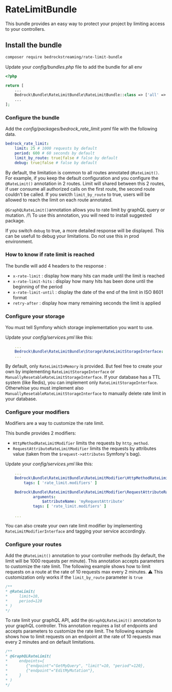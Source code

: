 # RateLimitBundle
This bundle provides an easy way to protect your project by limiting access to your controllers.

## Install the bundle
```bash
composer require bedrockstreaming/rate-limit-bundle
```

Update your _config/bundles.php_ file to add the bundle for all env
```php
<?php

return [
    ...
    Bedrock\Bundle\RateLimitBundle\RateLimitBundle::class => ['all' => true],
    ...
];
```

### Configure the bundle
Add the _config/packages/bedrock_rate_limit.yaml_ file with the following data.
```yaml
bedrock_rate_limit:
    limit: 25 # 1000 requests by default
    period: 600 # 60 seconds by default
    limit_by_route: true|false # false by default
    debug: true|false # false by default
```
By default, the limitation is common to all routes annotated `@RateLimit()`. 
For example, if you keep the default configuration and you configure the `@RateLimit()` annotation in 2 routes. Limit will shared between this 2 routes, if user consume all authorized calls on the first route, the second route couldn't be called.
If you swicth `limit_by_route` to true, users will be allowed to reach the limit on each route annotated.

`@GraphQLRateLimit()`annotation allows you to rate limit by graphQL query or mutation.
/!\ To use this annotation, you will need to install suggested package.

If you switch `debug` to true, a more detailed response will be displayed. This can be usefull to debug your limitations. Do not use this in prod environment.

### How to know if rate limit is reached
The bundle will add 4 headers to the response :
* `x-rate-limit` : display how many hits can made until the limit is reached
* `x-rate-limit-hits` : display how many hits has been done until the beginning of the period 
* `x-rate-limit-until` : display the date of the end of the limit in ISO 8601 format  
* `retry-after` : display how many remaining seconds the limit is applied

### Configure your storage 
You must tell Symfony which storage implementation you want to use.

Update your _config/services.yml_ like this:

```yaml
    ...
    Bedrock\Bundle\RateLimitBundle\Storage\RateLimitStorageInterface: '@Bedrock\Bundle\RateLimitBundle\Storage\RateLimitInMemoryStorage'
    ...
``` 

By default, only `RateLimitInMemory` is provided. But feel free to create your own by implementing `RateLimitStorageInterface` or `ManuallyResetableRateLimitStorageInterface`.
If your database has a TTL system (like Redis), you can implement only `RateLimitStorageInterface`. Otherwhise you must implement also `ManuallyResetableRateLimitStorageInterface` to manually delete rate limit in your database. 

### Configure your modifiers
Modifiers are a way to customize the rate limit.

This bundle provides 2 modifiers: 
* `HttpMethodRateLimitModifier` limits the requests by `http_method`.
* `RequestAttributeRateLimitModifier` limits the requests by attributes value (taken from the `$request->attributes` Symfony's bag).

Update your _config/services.yml_ like this:

```yaml
    ...
    Bedrock\Bundle\RateLimitBundle\RateLimitModifier\HttpMethodRateLimitModifier:
        tags: [ 'rate_limit.modifiers' ]   

    Bedrock\Bundle\RateLimitBundle\RateLimitModifier\RequestAttributeRateLimitModifier:
            arguments:
                $attributeName: 'myRequestAttribute'
            tags: [ 'rate_limit.modifiers' ]
 
    ...
``` 

You can also create your own rate limit modifier by implementing `RateLimitModifierInterface` and tagging your service accordingly.

### Configure your routes
Add the `@RateLimit()` annotation to your controller methods (by default, the limit will be 1000 requests per minute).
This annotation accepts parameters to customize the rate limit. The following example shows how to limit requests on a route at the rate of 10 requests max every 2 minutes.
:warning: This customization only works if the `limit_by_route` parameter is `true`

```php
/**
* @RateLimit(
*     limit=10,
*     period=120
* )
*/
```

To rate limit your graphQL API, add the `@GraphQLRateLimit()` annotation to your graphQL controller.
This annotation requires a list of endpoints and accepts parameters to customize the rate limit. The following example shows how to limit requests on an endpoint at the rate of 10 requests max every 2 minutes and on default limitations.

```php
/**
* @GraphQLRateLimit(
*     endpoints={
*        {"endpoint"="GetMyQuery", "limit"=10, "period"=120},
*        {"endpoint"="EditMyMutation"},
*     }
* )
*/
```
